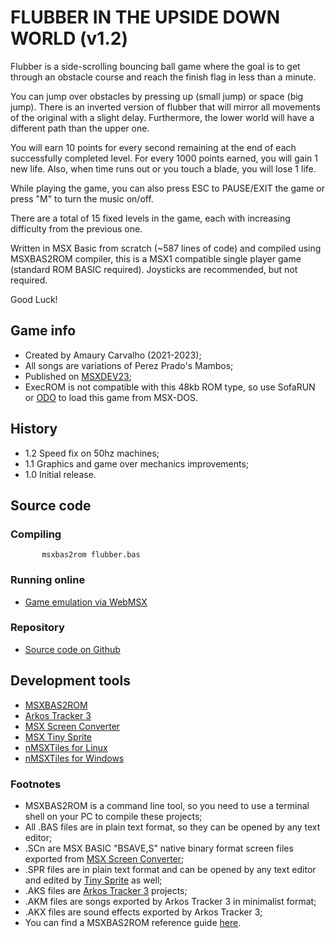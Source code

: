 # FLUBBER IN THE UPSIDE DOWN WORLD (v1.2)
Flubber is a side-scrolling bouncing ball game where the goal is to get through an obstacle course and reach the finish flag in less than a minute.

You can jump over obstacles by pressing up (small jump) or space (big jump). There is an inverted version of flubber that will mirror all movements of the original with a slight delay. Furthermore, the lower world will have a different path than the upper one.

You will earn 10 points for every second remaining at the end of each successfully completed level. For every 1000 points earned, you will gain 1 new life. Also, when time runs out or you touch a blade, you will lose 1 life.

While playing the game, you can also press ESC to PAUSE/EXIT the game or press "M" to turn the music on/off.

There are a total of 15 fixed levels in the game, each with increasing difficulty from the previous one.

Written in MSX Basic from scratch (~587 lines of code) and compiled using MSXBAS2ROM compiler, this is a MSX1 compatible single player game (standard ROM BASIC required). Joysticks are recommended, but not required.

Good Luck!

## Game info

* Created by Amaury Carvalho (2021-2023);
* All songs are variations of Perez Prado's Mambos;
* Published on [MSXDEV23](https://www.msxdev.org/2023/06/07/msxdev23-08-flubber-in-the-upside-down-world/);
* ExecROM is not compatible with this 48kb ROM type, so use SofaRUN or [ODO](http://msxbanzai.tni.nl/dev/software.html) to load this game from MSX-DOS.

## History

* 1.2 Speed fix on 50hz machines;
* 1.1 Graphics and game over mechanics improvements;
* 1.0 Initial release.

## Source code

### Compiling

````
       msxbas2rom flubber.bas
````

### Running online

* [Game emulation via WebMSX](http://webmsx.org/?rom=https://raw.githubusercontent.com/amaurycarvalho/msxbasic/main/Flubber/flubber.rom)

### Repository

* [Source code on Github](https://github.com/amaurycarvalho/msxbasic/tree/main/Flubber)

## Development tools

* [MSXBAS2ROM](https://github.com/amaurycarvalho/msxbas2rom/)
* [Arkos Tracker 3](https://julien-nevo.com/at3test/index.php/download/)
* [MSX Screen Converter](https://msx.jannone.org/conv/)
* [MSX Tiny Sprite](https://msx.jannone.org/tinysprite/tinysprite.html)
* [nMSXTiles for Linux](https://launchpad.net/nmsxtiles)
* [nMSXTiles for Windows](https://github.com/pipagerardo/nMSXtiles)

### Footnotes

* MSXBAS2ROM is a command line tool, so you need to use a terminal shell on your PC to compile these projects;
* All .BAS files are in plain text format, so they can be opened by any text editor;
* .SCn are MSX BASIC "BSAVE,S" native binary format screen files exported from [MSX Screen Converter](https://msx.jannone.org/conv/);
* .SPR files are in plain text format and can be opened by any text editor and edited by [Tiny Sprite](https://msx.jannone.org/tinysprite/tinysprite.html) as well;
* .AKS files are [Arkos Tracker 3](https://julien-nevo.com/at3test/index.php/download/) projects;
* .AKM files are songs exported by Arkos Tracker 3 in minimalist format;
* .AKX files are sound effects exported by Arkos Tracker 3;
* You can find a MSXBAS2ROM reference guide [here](https://github.com/amaurycarvalho/msxbas2rom/wiki).


